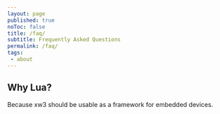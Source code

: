 ```yaml
---
layout: page
published: true
noToc: false
title: /faq/
subtitle: Frequently Asked Questions
permalink: /faq/
tags:
 - about
---
```


## Why Lua?

Because xw3 should be usable as a framework for embedded devices.

